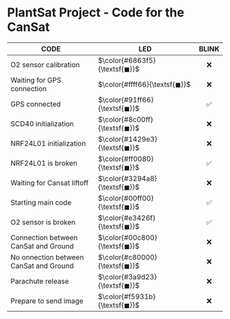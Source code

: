 # PlantSat Project - Code for the CanSat

| CODE                  | LED | BLINK |
|-----------------------|----|:-----:|
| O2 sensor calibration | $\color{#6863f5}{\textsf{◼︎}}$ | ❌ |
| Waiting for GPS connection | $\color{#ffff66}{\textsf{◼︎}}$ | ❌ |
| GPS connected | $\color{#91ff66}{\textsf{◼︎}}$| ✅ |
| SCD40 initialization | $\color{#8c00ff}{\textsf{◼︎}}$ | ❌ |
| NRF24L01 initialization | $\color{#1429e3}{\textsf{◼︎}}$ | ❌ |
| NRF24L01 is broken | $\color{#ff0080}{\textsf{◼︎}}$ | ✅ |
| Waiting for Cansat liftoff | $\color{#3294a8}{\textsf{◼︎}}$ | ❌ |
| Starting main code | $\color{#00ff00}{\textsf{◼︎}}$ | ✅ |
| O2 sensor is broken | $\color{#e3426f}{\textsf{◼︎}}$ | ✅ |
| Connection between <br>CanSat and Ground | $\color{#00c800}{\textsf{◼︎}}$ | ❌ |
| No onnection between <br>CanSat and Ground | $\color{#c80000}{\textsf{◼︎}}$ | ❌ |
| Parachute release | $\color{#3a9d23}{\textsf{◼︎}}$ | ❌ |
| Prepare to send image | $\color{#f5931b}{\textsf{◼︎}}$ | ❌ |